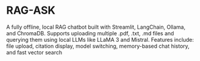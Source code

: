 # RAG-ASK
A fully offline, local RAG chatbot built with Streamlit, LangChain, Ollama, and ChromaDB. Supports uploading multiple .pdf, .txt, .md files and querying them using local LLMs like LLaMA 3 and Mistral. Features include: file upload, citation display, model switching, memory-based chat history, and fast vector search 
